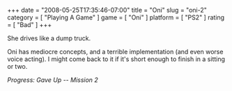 +++
date = "2008-05-25T17:35:46-07:00"
title = "Oni"
slug = "oni-2"
category = [ "Playing A Game" ]
game = [ "Oni" ]
platform = [ "PS2" ]
rating = [ "Bad" ]
+++

She drives like a dump truck.

Oni has mediocre concepts, and a terrible implementation (and even worse voice acting).  I might come back to it if it's short enough to finish in a sitting or two.

<i>Progress: Gave Up -- Mission 2</i>
